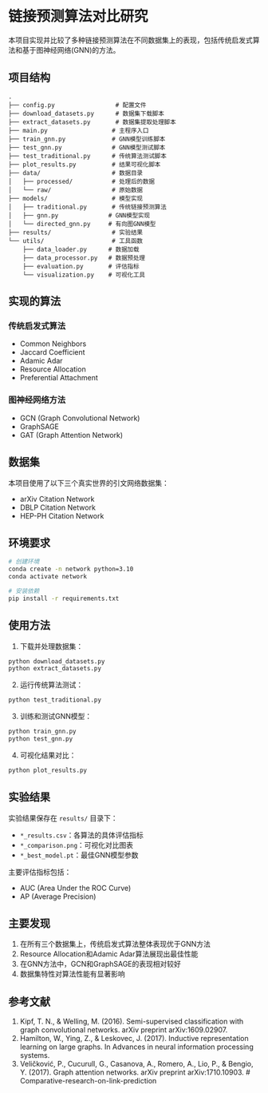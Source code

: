 # 链接预测算法对比研究

本项目实现并比较了多种链接预测算法在不同数据集上的表现，包括传统启发式算法和基于图神经网络(GNN)的方法。

## 项目结构

```
.
├── config.py                 # 配置文件
├── download_datasets.py      # 数据集下载脚本
├── extract_datasets.py       # 数据集提取处理脚本
├── main.py                  # 主程序入口
├── train_gnn.py             # GNN模型训练脚本
├── test_gnn.py              # GNN模型测试脚本
├── test_traditional.py      # 传统算法测试脚本
├── plot_results.py          # 结果可视化脚本
├── data/                    # 数据目录
│   ├── processed/           # 处理后的数据
│   └── raw/                 # 原始数据
├── models/                  # 模型实现
│   ├── traditional.py       # 传统链接预测算法
│   ├── gnn.py              # GNN模型实现
│   └── directed_gnn.py     # 有向图GNN模型
├── results/                 # 实验结果
└── utils/                   # 工具函数
    ├── data_loader.py      # 数据加载
    ├── data_processor.py   # 数据预处理
    ├── evaluation.py       # 评估指标
    └── visualization.py    # 可视化工具
```

## 实现的算法

### 传统启发式算法
- Common Neighbors
- Jaccard Coefficient
- Adamic Adar
- Resource Allocation
- Preferential Attachment

### 图神经网络方法
- GCN (Graph Convolutional Network)
- GraphSAGE
- GAT (Graph Attention Network)

## 数据集

本项目使用了以下三个真实世界的引文网络数据集：
- arXiv Citation Network
- DBLP Citation Network
- HEP-PH Citation Network

## 环境要求

```bash
# 创建环境
conda create -n network python=3.10
conda activate network

# 安装依赖
pip install -r requirements.txt
```

## 使用方法

1. 下载并处理数据集：
```bash
python download_datasets.py
python extract_datasets.py
```

2. 运行传统算法测试：
```bash
python test_traditional.py
```

3. 训练和测试GNN模型：
```bash
python train_gnn.py
python test_gnn.py
```

4. 可视化结果对比：
```bash
python plot_results.py
```

## 实验结果

实验结果保存在 `results/` 目录下：
- `*_results.csv`：各算法的具体评估指标
- `*_comparison.png`：可视化对比图表
- `*_best_model.pt`：最佳GNN模型参数

主要评估指标包括：
- AUC (Area Under the ROC Curve)
- AP (Average Precision)

## 主要发现

1. 在所有三个数据集上，传统启发式算法整体表现优于GNN方法
2. Resource Allocation和Adamic Adar算法展现出最佳性能
3. 在GNN方法中，GCN和GraphSAGE的表现相对较好
4. 数据集特性对算法性能有显著影响

## 参考文献

1. Kipf, T. N., & Welling, M. (2016). Semi-supervised classification with graph convolutional networks. arXiv preprint arXiv:1609.02907.
2. Hamilton, W., Ying, Z., & Leskovec, J. (2017). Inductive representation learning on large graphs. In Advances in neural information processing systems.
3. Veličković, P., Cucurull, G., Casanova, A., Romero, A., Lio, P., & Bengio, Y. (2017). Graph attention networks. arXiv preprint arXiv:1710.10903.
#   C o m p a r a t i v e - r e s e a r c h - o n - l i n k - p r e d i c t i o n  
 
